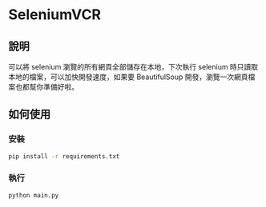 # SeleniumVCR

## 說明

可以將 selenium 瀏覽的所有網頁全部儲存在本地，下次執行 selenium 時只讀取本地的檔案，可以加快開發速度，如果要 BeautifulSoup 開發，瀏覽一次網頁檔案也都幫你準備好啦。

## 如何使用

### 安裝

```bash
pip install -r requirements.txt
```

### 執行

```bash
python main.py
```
